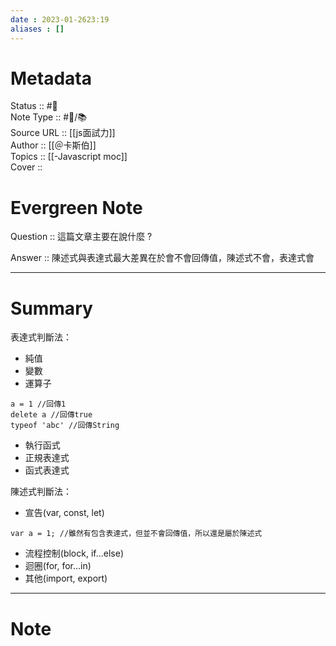 ```yaml
---
date : 2023-01-2623:19
aliases : []
---
```

# Metadata
Status :: #🌱 <br>
Note Type :: #📨/📚️ <br>
Source URL :: [[js面試力]] <br>
Author ::  [[＠卡斯伯]] <br>
Topics :: [[-Javascript moc]]<br>
Cover ::

# Evergreen Note

Question :: 這篇文章主要在說什麼 ?

Answer :: 陳述式與表達式最大差異在於會不會回傳值，陳述式不會，表達式會

---

# Summary 
表達式判斷法：
- 純值
- 變數
- 運算子 
```
a = 1 //回傳1
delete a //回傳true
typeof 'abc' //回傳String
```
- 執行函式
- 正規表達式
- 函式表達式

陳述式判斷法：
- 宣告(var, const, let) 
```
var a = 1; //雖然有包含表達式，但並不會回傳值，所以還是屬於陳述式
```
- 流程控制(block, if...else)
- 迴圈(for, for...in)
- 其他(import, export)
---

# Note

